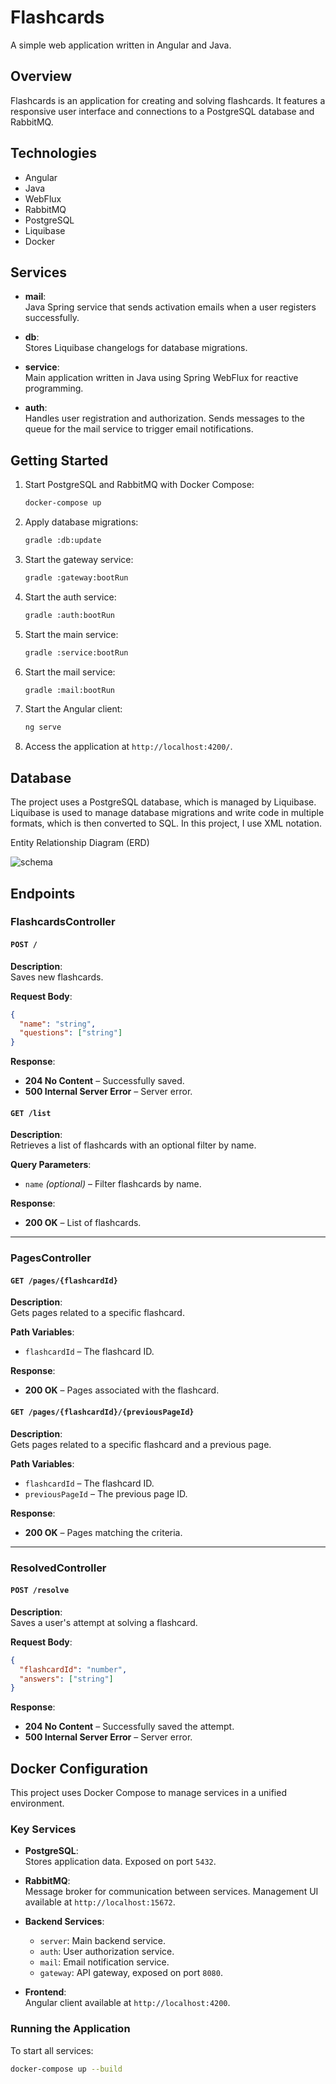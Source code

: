 # Flashcards

A simple web application written in Angular and Java.

## Overview

Flashcards is an application for creating and solving flashcards. It features a responsive user interface and connections to a PostgreSQL database and RabbitMQ.

## Technologies

- Angular
- Java
- WebFlux
- RabbitMQ
- PostgreSQL
- Liquibase
- Docker

## Services

- **mail**:  
  Java Spring service that sends activation emails when a user registers successfully.

- **db**:  
  Stores Liquibase changelogs for database migrations.

- **service**:  
  Main application written in Java using Spring WebFlux for reactive programming.

- **auth**:  
  Handles user registration and authorization. Sends messages to the queue for the mail service to trigger email notifications.

## Getting Started

1. Start PostgreSQL and RabbitMQ with Docker Compose:
   ```bash
   docker-compose up
   ```
2. Apply database migrations:
   ```bash
   gradle :db:update
   ```
3. Start the gateway service:
   ```bash
   gradle :gateway:bootRun
   ```
4. Start the auth service:
   ```bash
   gradle :auth:bootRun
   ```
5. Start the main service:
   ```bash
   gradle :service:bootRun
   ```
6. Start the mail service:
   ```bash
   gradle :mail:bootRun
   ```
7. Start the Angular client:
   ```bash
   ng serve
   ```
8. Access the application at `http://localhost:4200/`.

## Database

The project uses a PostgreSQL database, which is managed by Liquibase. Liquibase is used to manage database migrations and write code in multiple formats, which is then converted to SQL. In this project, I use XML notation.

Entity Relationship Diagram (ERD)

![schema](doc/schema.png)

## Endpoints

### FlashcardsController

#### `POST /`

**Description**:  
Saves new flashcards.

**Request Body**:
```json
{
  "name": "string",
  "questions": ["string"]
}
```

**Response**:  
- **204 No Content** – Successfully saved.  
- **500 Internal Server Error** – Server error.

#### `GET /list`

**Description**:  
Retrieves a list of flashcards with an optional filter by name.

**Query Parameters**:  
- `name` *(optional)* – Filter flashcards by name.

**Response**:  
- **200 OK** – List of flashcards.

---

### PagesController

#### `GET /pages/{flashcardId}`

**Description**:  
Gets pages related to a specific flashcard.

**Path Variables**:  
- `flashcardId` – The flashcard ID.

**Response**:  
- **200 OK** – Pages associated with the flashcard.

#### `GET /pages/{flashcardId}/{previousPageId}`

**Description**:  
Gets pages related to a specific flashcard and a previous page.

**Path Variables**:  
- `flashcardId` – The flashcard ID.  
- `previousPageId` – The previous page ID.

**Response**:  
- **200 OK** – Pages matching the criteria.

---

### ResolvedController

#### `POST /resolve`

**Description**:  
Saves a user's attempt at solving a flashcard.

**Request Body**:
```json
{
  "flashcardId": "number",
  "answers": ["string"]
}
```

**Response**:  
- **204 No Content** – Successfully saved the attempt.  
- **500 Internal Server Error** – Server error.

## Docker Configuration

This project uses Docker Compose to manage services in a unified environment.

### Key Services

- **PostgreSQL**:  
  Stores application data. Exposed on port `5432`.

- **RabbitMQ**:  
  Message broker for communication between services. Management UI available at `http://localhost:15672`.

- **Backend Services**:  
  - `server`: Main backend service.  
  - `auth`: User authorization service.  
  - `mail`: Email notification service.  
  - `gateway`: API gateway, exposed on port `8080`.

- **Frontend**:  
  Angular client available at `http://localhost:4200`.

### Running the Application

To start all services:

```bash
docker-compose up --build
```
